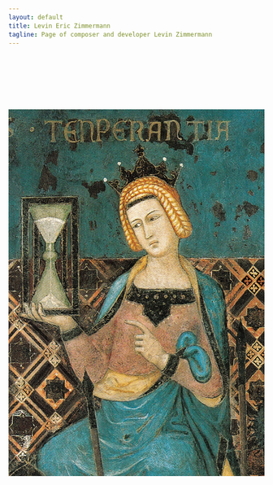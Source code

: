 ```yaml
---
layout: default
title: Levin Eric Zimmermann
tagline: Page of composer and developer Levin Zimmermann
---
```


<br>

<h1 style="visibility: hidden;">Levin Eric Zimmermann</h1>

<p style="text-align:center;">
  <img id="standard-50" src="/assets/Ambrogio_Lorenzetti_002-detail-Temperance.jpg" alt="Ambrogio Lorenzetti fresco"/>
</p>

<br>

